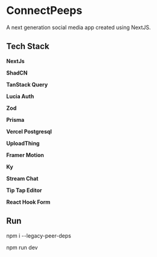 
# ConnectPeeps

A next generation social media app created using NextJS.


## Tech Stack

**NextJs**

**ShadCN**

**TanStack Query**

**Lucia Auth**

**Zod**

**Prisma**

**Vercel Postgresql**

**UploadThing**

**Framer Motion**

**Ky**

**Stream Chat**

**Tip Tap Editor**

**React Hook Form**


## Run

npm i --legacy-peer-deps

npm run dev